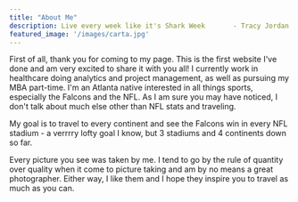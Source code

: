 ```yaml
---
title: "About Me"
description: Live every week like it's Shark Week       - Tracy Jordan
featured_image: '/images/carta.jpg'
---
```


First of all, thank you for coming to my page. This is the first website I've done and am very excited to share it with you all! I currently work in healthcare doing analytics and project management, as well as pursuing my MBA part-time. I'm an Atlanta native interested in all things sports, especially the Falcons and the NFL. As I am sure you may have noticed, I don't talk about much else other than NFL stats and traveling. 

My goal is to travel to every continent and see the Falcons win in every NFL stadium - a verrrry lofty goal I know, but 3 stadiums and 4 continents down so far.

Every picture you see was taken by me. I tend to go by the rule of quantity over quality when it come to picture taking and am by no means a great photographer. Either way, I like them and I hope they inspire you to travel as much as you can.





